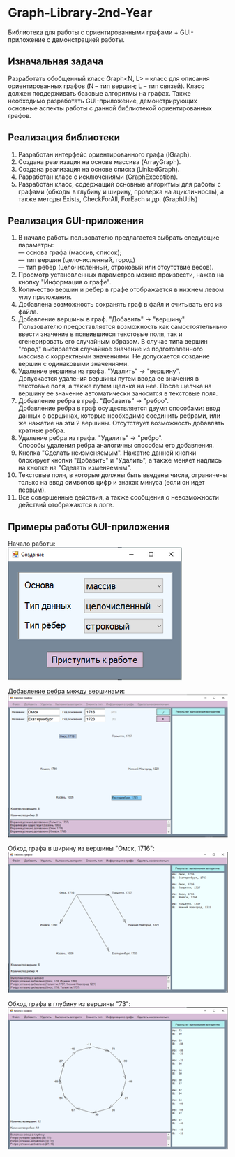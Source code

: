 # Graph-Library-2nd-Year
Библиотека для работы с ориентированными графами + GUI-приложение с демонстрацией работы.

## Изначальная задача
Разработать обобщенный класс Graph<N, L> – класс для описания ориентированных графов (N – тип вершин; L – тип связей). 
Класс должен поддерживать базовые алгоритмы на графах. Также необходимо разработать GUI-приложение, демонстрирующих основные аспекты работы с данной библиотекой ориентированных графов.

## Реализация библиотеки
1. Разработан интерфейс ориентированного графа (IGraph).
2. Создана реализация на основе массива (ArrayGraph).
3. Создана реализация на основе списка (LinkedGraph).
4. Разработан класс с исключениями (GraphException).
5. Разработан класс, содержащий основные алгоритмы для работы с графами (обходы в глубину и ширину, проверка на ацикличность), а также методы Exists, CheckForAll, ForEach и др. (GraphUtils)

## Реализация GUI-приложения
1. В начале работы пользователю предлагается выбрать следующие параметры:  
  — основа графа (массив, список);  
  — тип вершин (целочисленный, город)  
  — тип рёбер (целочисленный, строковый или отсутствие весов).  
2. Просмотр установленных параметров можно произвести, нажав на кнопку "Информация о графе".
3. Количество вершин и ребер в графе отображается в нижнем левом углу приложения.
4. Добавлена возможность сохранять граф в файл и считывать его из файла. 
5. Добавление вершины в граф. "Добавить" -> "вершину".  
Пользователю предоставляется возможность как самостоятельньно ввести значение в появившиеся текстовые поля, 
так и сгенерировать его случайным образом. В случае типа вершин "город" выбирается случайное значение из подготовленного массива с корректными значениями. 
Не допускается создание вершин с одинаковыми значениями.
6. Удаление вершины из графа. "Удалить" -> "вершину".  
Допускается удаления вершины путем ввода ее значения в текстовые поля, а также путем щелчка на нее. После щелчка на вершину ее значение автоматически заносится в текстовые поля.
7. Добавление ребра в граф. "Добавить" -> "ребро".  
Добавление ребра в граф осуществляется двумя способами: ввод данных о вершинах, которые необходимо соединить ребрами, или же нажатие на эти 2 вершины. Отсутствует возможность добавлять кратные ребра.
8. Удаление ребра из графа. "Удалить" -> "ребро".  
Способы удаления ребра аналогичны способам его добавления.
9. Кнопка "Сделать неизменяемым". Нажатие данной кнопки блокирует кнопки "Добавить" и "Удалить", а также меняет надпись на кнопке на "Сделать изменяемым".
10. Текстовые поля, в которые должны быть введены числа, ограничены только на ввод символов цифр и знакак минуса (если он идет первым).
11. Все совершенные действия, а также сообщения о невозможности действий отображаются в логе.

## Примеры работы GUI-приложения
Начало работы:  
![Alt text](Screenshots/Screenshot_1.png)

Добавление ребра между вершинами:
![Alt text](Screenshots/Screenshot_2.png)

Обход графа в ширину из вершины "Омск, 1716":
![Alt text](Screenshots/Screenshot_3.png)

Обход графа в глубину из вершины "73":
![Alt text](Screenshots/Screenshot_4.png)
